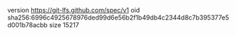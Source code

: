 version https://git-lfs.github.com/spec/v1
oid sha256:6996c4925678976ded99d6e56b2f1b49db4c2344d8c7b395377e5d001b78acbb
size 15217

